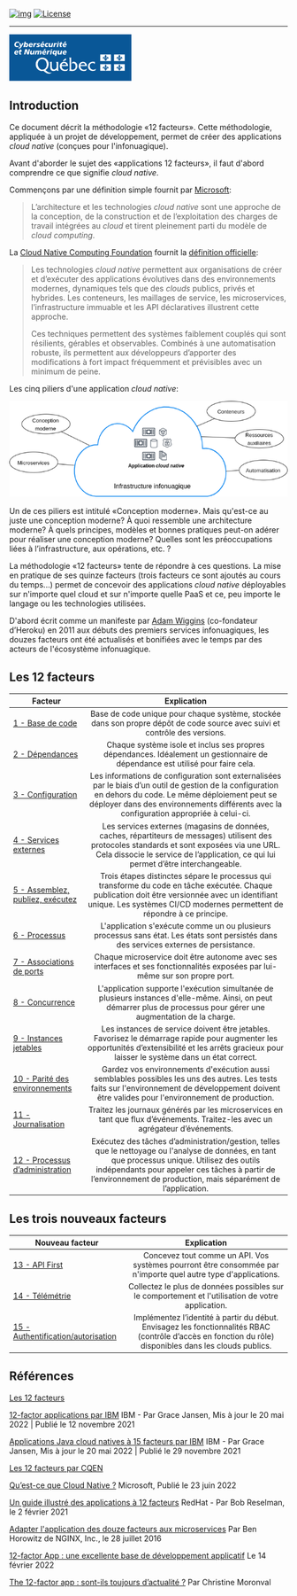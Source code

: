 <!-- ENTETE -->
[![img](https://img.shields.io/badge/Lifecycle-Experimental-339999)](https://www.quebec.ca/gouv/politiques-orientations/vitrine-numeriqc/accompagnement-des-organismes-publics/demarche-conception-services-numeriques)
[![License](https://img.shields.io/badge/Licence-LiLiQ--P-blue)](https://github.com/CQEN-QDCE/.github/blob/main/LICENCE.md)

---

<div>
    <img src="https://github.com/CQEN-QDCE/.github/blob/main/images/mcn.png" />
</div>
<!-- FIN ENTETE -->

## Introduction 

Ce document décrit la méthodologie «12 facteurs». Cette méthodologie, appliquée à un projet de développement, permet de créer des applications *cloud native* (conçues pour l'infonuagique).

Avant d'aborder le sujet des «applications 12 facteurs», il faut d'abord comprendre ce que signifie *cloud native*.

Commençons par une définition simple fournit par [Microsoft](https://docs.microsoft.com/en-us/dotnet/architecture/cloud-native/definition):

> L’architecture et les technologies *cloud native* sont une approche de la conception, de la construction et de l’exploitation des charges de travail intégrées au *cloud* et tirent pleinement parti du modèle de *cloud computing*.

La [Cloud Native Computing Foundation](https://www.cncf.io/) fournit la [définition officielle](https://github.com/cncf/foundation/blob/main/charter.md):

> Les technologies *cloud native* permettent aux organisations de créer et d’exécuter des applications évolutives dans des environnements modernes, dynamiques tels que des *clouds* publics, privés et hybrides. Les conteneurs, les maillages de service, les microservices, l’infrastructure immuable et les API déclaratives illustrent cette approche.
>
> Ces techniques permettent des systèmes faiblement couplés qui sont résilients, gérables et observables. Combinés à une automatisation robuste, ils permettent aux développeurs d’apporter des modifications à fort impact fréquemment et prévisibles avec un minimum de peine.

Les cinq piliers d'une application *cloud native*:

![Piliers cloud native](./images/cloud_native_pilliers.png) 

Un de ces piliers est intitulé «Conception moderne». Mais qu'est-ce au juste une conception moderne? À quoi ressemble une architecture moderne? À quels principes, modèles et bonnes pratiques peut-on adérer pour réaliser une conception moderne? Quelles sont les préoccupations liées à l’infrastructure, aux opérations, etc. ?

La méthodologie «12 facteurs» tente de répondre à ces questions. La mise en pratique de ses quinze facteurs (trois facteurs ce sont ajoutés au cours du temps...) permet de concevoir des applications *cloud native* déployables sur n'importe quel cloud et sur n'importe quelle PaaS et ce, peu importe le langage ou les technologies utilisées.

D'abord écrit comme un manifeste par [Adam Wiggins](https://adamwiggins.com/) (co-fondateur d’Heroku) en 2011 aux débuts des premiers services infonuagiques, les douzes facteurs ont été actualisés et bonifiées avec le temps par des acteurs de l'écosystème infonuagique.

## Les 12 facteurs

| Facteur   |      Explication  |
|----------|:-------------:|
| [1 - Base de code](./facteurs/1_base_code.md) | Base de code unique pour chaque système, stockée dans son propre dépôt de code source avec suivi et contrôle des versions.  |
| [2 - Dépendances](./facteurs/2_dependances.md) |  Chaque système isole et inclus ses propres dépendances. Idéalement un gestionnaire de dépendance est utilisé pour faire cela.   |
| [3 - Configuration](./facteurs/3_configurations.md)	 | Les informations de configuration sont externalisées par le biais d’un outil de gestion de la configuration en dehors du code. Le même déploiement peut se déployer dans des environnements différents avec la configuration appropriée à celui-ci. |
| [4 - Services externes](./facteurs/4_service_externe.md) | Les services externes (magasins de données, caches, répartiteurs de messages) utilisent des protocoles standards et sont exposées via une URL. Cela dissocie le service de l’application, ce qui lui permet d’être interchangeable. |
| [5 - Assemblez, publiez, exécutez](./facteurs/5_cicd.md) | Trois étapes distinctes sépare le processus qui transforme du code en tâche exécutée. Chaque publication doit être versionnée avec un identifiant unique. Les systèmes CI/CD modernes permettent de répondre à ce principe. |
| [6 - Processus](./facteurs/6_processus.md) | L'application s'exécute comme un ou plusieurs processus sans état. Les états sont persistés dans des services externes de persistance. |
| [7 - Associations de ports](./facteurs/7_port.md) | Chaque microservice doit être autonome avec ses interfaces et ses fonctionnalités exposées par lui-même sur son propre port. |
| [8 - Concurrence](./facteurs/8_concurrence.md) | L'application supporte l'exécution simultanée de plusieurs instances d'elle-même. Ainsi, on peut démarrer plus de processus pour gérer une augmentation de la charge. |
| [9 - Instances jetables](./facteurs/9_jetable.md) | Les instances de service doivent être jetables. Favorisez le démarrage rapide pour augmenter les opportunités d’extensibilité et les arrêts gracieux pour laisser le système dans un état correct. |
| [10 - Parité des environnements](./facteurs/10_parite_environnements.md) | Gardez vos environnements d'exécution aussi semblables possibles les uns des autres. Les tests faits sur l'environnement de développement doivent être valides pour l'environnement de production. |
| [11 - Journalisation](./facteurs/11_journaux.md)  | Traitez les journaux générés par les microservices en tant que flux d’événements. Traitez-les avec un agrégateur d’événements. |
| [12 - Processus d’administration](./facteurs/12_processus_administration.md) | Exécutez des tâches d’administration/gestion, telles que le nettoyage ou l'analyse de données, en tant que processus unique. Utilisez des outils indépendants pour appeler ces tâches à partir de l’environnement de production, mais séparément de l’application. |

## Les trois nouveaux facteurs

| Nouveau facteur   |      Explication  |
|----------|:-------------:|
| [13 - API First](./facteurs/13_api_first.md) | Concevez tout comme un API. Vos systèmes pourront être consommée par n'importe quel autre type d'applications. |
| [14 - Télémétrie](./facteurs/14_telemetrie.md) | Collectez le plus de données possibles sur le comportement et l'utilisation de votre application. |
| [15 - Authentification/autorisation](./facteurs/15_authentification.md) | Implémentez l’identité à partir du début. Envisagez les fonctionnalités RBAC (contrôle d’accès en fonction du rôle) disponibles dans les clouds publics. |


## Références

[Les 12 facteurs](https://12factor.net/fr/)

[12-factor applications par IBM](https://developer.ibm.com/articles/creating-a-12-factor-application-with-open-liberty/) IBM - Par Grace Jansen, Mis à jour le 20 mai 2022 | Publié le 12 novembre 2021

[Applications Java cloud natives à 15 facteurs par IBM](https://developer.ibm.com/articles/15-factor-applications) IBM - Par Grace Jansen, Mis à jour le 20 mai 2022 | Publié le 29 novembre 2021

[Les 12 facteurs par CQEN](https://gitlab.forge.gouv.qc.ca/cqen/12facteurs)

[Qu’est-ce que Cloud Native ?](https://docs.microsoft.com/fr-fr/dotnet/architecture/cloud-native/definition) Microsoft, Publié le 23 juin 2022

[Un guide illustré des applications à 12 facteurs](https://www.redhat.com/architect/12-factor-app) RedHat - Par Bob Reselman, le 2 février 2021

[Adapter l'application des douze facteurs aux microservices](https://www.nginx.com/blog/microservices-reference-architecture-nginx-twelve-factor-app/) Par Ben Horowitz de NGINX, Inc., le 28 juillet 2016

[12-factor App : une excellente base de développement applicatif](https://scient.fr/12-factor-app-une-excellente-base-de-developpement-applicatif/) Le 14 février 2022

[The 12-factor app : sont-ils toujours d’actualité ?](https://www.softfluent.fr/blog/the-12-factor-app-sont-ils-toujours-dactualite/) Par Christine Moronval

